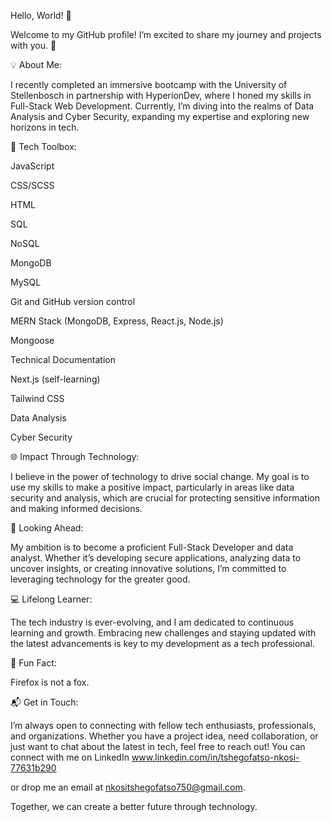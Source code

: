 Hello, World! 👋

Welcome to my GitHub profile! I’m excited to share my journey and projects with you. 🚀

💡 About Me:

I recently completed an immersive bootcamp with the University of Stellenbosch in partnership with HyperionDev, where I honed my skills in Full-Stack Web Development. Currently, I’m diving into the realms of Data Analysis and Cyber Security, expanding my expertise and exploring new horizons in tech.

🔧 Tech Toolbox:

JavaScript

CSS/SCSS

HTML

SQL

NoSQL

MongoDB

MySQL

Git and GitHub version control

MERN Stack (MongoDB, Express, React.js, Node.js)

Mongoose

Technical Documentation

Next.js (self-learning)

Tailwind CSS 

Data Analysis

Cyber Security

🌐 Impact Through Technology:

I believe in the power of technology to drive social change. My goal is to use my skills to make a positive impact, particularly in areas like data security and analysis, which are crucial for protecting sensitive information and making informed decisions.

🔭 Looking Ahead:

My ambition is to become a proficient Full-Stack Developer and data analyst. Whether it’s developing secure applications, analyzing data to uncover insights, or creating innovative solutions, I’m committed to leveraging technology for the greater good.

💻 Lifelong Learner:

The tech industry is ever-evolving, and I am dedicated to continuous learning and growth. Embracing new challenges and staying updated with the latest advancements is key to my development as a tech professional.

🫧 Fun Fact:

Firefox is not a fox.

📬 Get in Touch: 

I’m always open to connecting with fellow tech enthusiasts, professionals, and organizations. Whether you have a project idea, need collaboration, or just want to chat about the latest in tech, feel free to reach out! You can connect with me on LinkedIn www.linkedin.com/in/tshegofatso-nkosi-77631b290

 or drop me an email at nkositshegofatso750@gmail.com.

Together, we can create a better future through technology.
<!---
ImTshegofatso/ImTshegofatso is a ✨ special ✨ repository because its `README.md` (this file) appears on your GitHub profile.
You can click the Preview link to take a look at your changes.
--->
